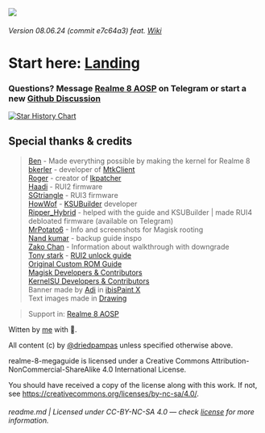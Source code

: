 [//]: # "![](https://repository-images.githubusercontent.com/673466903/8e5d0af8-1861-46dd-8358-2e3374654cfe)"
![](https://repository-images.githubusercontent.com/673466903/130160f7-3f55-45a8-9fec-bb79e0763082)
###### Version 08.06.24 (commit e7c64a3) feat. [Wiki](https://github.com/driedpampas/realme-8-megaguide/wiki)

# Start here: [Landing](/landing.md)

### Questions? Message [Realme 8 AOSP](https://t.me/Realme8AOSPGroup) on Telegram or start a new [Github Discussion](https://github.com/driedpampas/realme-8-megaguide/discussions/new/choose)
[//]: # "* * *"
[//]: # "#### more ai-translated versions maybe coming soon™️?"
[//]: # "| Ai translated versions | Coming soon/Requests |"
[//]: # "| :--------------------: | :------------------: |"
[//]: # "| [hindi](https://github.com/driedpampas/realme-8-megaguide/tree/hi) | 🤫🤫🤫 |"

<a href="https://star-history.com/#driedpampas/realme-8-megaguide&Date">
  <picture>
    <source media="(prefers-color-scheme: dark)" srcset="https://api.star-history.com/svg?repos=driedpampas/realme-8-megaguide&type=Date&theme=dark" />
    <source media="(prefers-color-scheme: light)" srcset="https://api.star-history.com/svg?repos=driedpampas/realme-8-megaguide&type=Date" />
    <img alt="Star History Chart" src="https://api.star-history.com/svg?repos=driedpampas/realme-8-megaguide&type=Date" />
  </picture>
</a>

## Special thanks & credits
 
> [Ben](https://github.com/bengris32/android_kernel_realme_mt6785) - Made everything possible by making the kernel for Realme 8  
> [bkerler](https://twitter.com/viperbjk) - developer of [MtkClient](https://github.com/bkerler/mtkclient)  
> [Roger](https://t.me/R0rt1z2) - creator of [lkpatcher](https://github.com/R0rt1z2/lkpatcher)  
> [Haadi](https://t.me/Haadi786H) - RUI2 firmware  
> [SGtriangle](https://t.me/SGtriangle) - RUI3 firmware  
> [HowWof](https://t.me/HowWof) - [KSUBuilder](https://github.com/HowWof/KernelSU_Builder) developer  
> [Ripper_Hybrid](https://t.me/Ripper_Hybrid) - helped with the guide and KSUBuilder | made RUI4 debloated firmware (available on Telegram)  
> [MrPotato6](https://t.me/MrPotato6) - Info and screenshots for Magisk rooting  
> [Nand kumar](https://forum.xda-developers.com/m/nand-kumar.8476267/) - backup guide inspo  
> [Zako Chan](https://t.me/zakolakov106/) - Information about walkthrough with downgrade  
> [Tony stark](https://forum.xda-developers.com/m/tony-stark.7582728/) - [RUI2 unlock guide](https://forum.xda-developers.com/t/guide-realme-8-unofficial-new-method-unlock-bootloader-flash-twrp-and-root-rmx3085.4386473/)  
> [Original Custom ROM Guide](https://telegra.ph/Flash-LineageOS-on-Realme-8-06-05)  
> [Magisk Developers & Contributors](https://github.com/topjohnwu/Magisk)  
> [KernelSU Developers & Contributors](https://github.com/tiann/KernelSU)  
> Banner made by [Adi](https://youtube.com/@WDableu) in [ibisPaint X](https://ibispaint.com/product.jsp)  
> Text images made in [Drawing](https://maoschanz.github.io/drawing)  

> Support in: [Realme 8 AOSP](https://t.me/Realme8AOSPGroup)
 
Witten by [me](https://dry.nl.eu.org/links) with 🫶.

All content (c) by [@driedpampas](https://dry.nl.eu.org/links) unless specified otherwise above.

realme-8-megaguide is licensed under a
Creative Commons Attribution-NonCommercial-ShareAlike 4.0 International License.

You should have received a copy of the license along with this
work. If not, see <https://creativecommons.org/licenses/by-nc-sa/4.0/>.

###### readme.md | Licensed under CC-BY-NC-SA 4.0 — check [license](/LICENSE) for more information.
